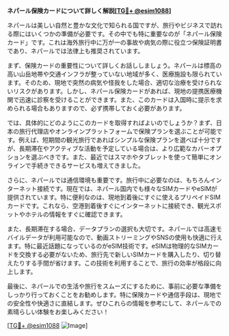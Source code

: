 **ネパール保険カードについて詳しく解説[[TG💪+ @esim1088](https://t.me/s/esim1088)]**

ネパールは美しい自然と豊かな文化で知られる国ですが、旅行やビジネスで訪れる際にはいくつかの準備が必要です。その中でも特に重要なのが「ネパール保険カード」です。これは海外旅行中に万が一の事故や病気の際に役立つ保険証明書であり、ネパールでは法律上も推奨されています。

まず、保険カードの重要性について詳しくお話ししましょう。ネパールは標高の高い山岳地帯や交通インフラが整っていない地域が多く、医療施設も限られています。そのため、現地で突然の病気や怪我をした場合、適切な治療を受けられないリスクがあります。しかし、ネパール保険カードがあれば、現地の提携医療機関で迅速に診察を受けることができます。また、このカードは入国時に提示を求められる場合もありますので、必ず携帯しておく必要があります。

では、具体的にどのようにこのカードを取得すればよいのでしょうか？まず、日本の旅行代理店やオンラインプラットフォームで保険プランを選ぶことが可能です。例えば、短期間の観光旅行であればシンプルな保険プランを選べば十分ですが、長期滞在やアクティブな活動を予定している場合は、より広範なカバーオプションを選ぶべきです。また、最近ではスマホやタブレットを使って簡単にオンラインで手続きできるサービスも増えてきました。

さらに、ネパールでは通信環境も重要です。旅行中に必要なのは、もちろんインターネット接続です。現在では、ネパール国内でも様々なSIMカードやeSIMが提供されています。特に便利なのは、現地到着後にすぐに使えるプリペイドSIMカードです。これなら、空港到着後すぐにインターネットに接続でき、観光スポットやホテルの情報をすぐに確認できます。

また、長期滞在する場合、データプランの選択も大切です。ネパールでは高速モバイルデータが利用可能なので、動画ストリーミングやSNSの使用も快適に行えます。特に最近話題になっているのがeSIM技術です。eSIMは物理的なSIMカードを交換する必要がないため、旅行先で新しいSIMカードを購入したり、切り替えたりする手間が省けます。この技術を利用することで、旅行の効率が格段に向上します。

最後に、ネパールでの生活や旅行をスムーズにするために、事前に必要な準備をしっかり行っておくことをお勧めします。特に保険カードや通信手段は、現地での安全性や快適さに直結します。ぜひこれらの情報を参考にして、ネパールでの素晴らしい体験をお楽しみください！

[[TG💪+ @esim1088](https://t.me/s/esim1088) ![Image](https://i.postimg.cc/Y0z9fWf4/image.png)]